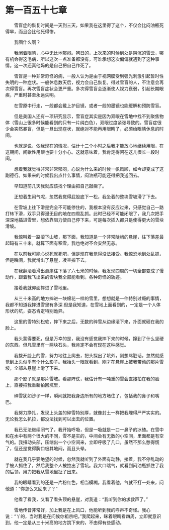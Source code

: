 # 第一百五十七章


　　雪盲症的恢复时间是一天到三天，如果我在这里得了这个，不仅会比闷油瓶死得早，而且会比他死得惨。

　　我图什么啊？

　　我闭着眼睛，心中无比地郁闷。狗日的，上次来的时候到处是阴沉的雪云，哪有机会得这毛病，所以这次一点准备都没有，可谁承想这次偏偏就遇到了这种事情。这一次还真他妈的是自己把自己作死了。

　　雪盲是一种非常奇怪的病，一般人认为是由于视网膜受到强光刺激引起暂时性失明的一种症状。一般休息数天后，视力会自己恢复。得过雪盲的人，不注意会再次得雪盲。再次雪盲症状会更严重。多次得雪盲会逐渐使人视力衰弱，引起长期眼疾，严重时甚至永远失明。

　　在雪原中行走，一般都会戴上护目镜，或者一般的墨镜也能缓解和预防雪盲。

　　但是美国人还有一项研究显示，雪盲症其实是因为双眼在雪地中找不到聚焦物体（雪山上很多时候能看到的只有一片纯白色），双眼过度紧张导致的。雪盲症很少会突然暴盲，但是一旦出现症状，就绝对不能再用眼睛了，必须绐眼睛休息的时间。

　　也就是说，依我现在的情况，估计十二个小时之后我才能放心地继续用眼，在这期间，间歇性用眼也要十分小心。这就意味着，我肯定得闲在这儿很长一段时间。

　　想着我就觉得非常非常郁闷，心说为什么来的时候一帆风顺，如今却变成了这副德行。如果来的时候我出点什么事情，闷油瓶可能还得把我送回去。

　　早知道前几天我就应该找个理由把自己敲瘸了。

　　正想着生闷气呢，忽然我觉得屁股底下一松，我坐着的整块雪坡滑了下去。

　　在雪坡上往下滑是完全不可能停住的，我根本没有反应过来，只感觉自己一路打转下滑，双手只得漫无目的地在四周乱抓。此时已经不可能闭眼了，我几次把手深深地插进雪里，想依靠阻力使自己停下来，可是每次插入都只是使得更大的雪块滑坡。

　　我惊叫着一路滚下山坡，那下面，我知道是一个非常陡峭的悬崖，往下落差最起码有三十米，就算下面有积雪，我也绝对不会安然无恙。

　　在以前我可能心说死就死吧，但是现在我觉得没法接受。我惊恐地到处乱抓，但是瞬间，我就滑出了悬崖，凌空摔下去。

　　在我翻滚着滑出悬崖往下落了六七米的时候，我发现四周的一切全部变成了慢动作，跟着我飞出来的雪块我全部能看到。各种奇怪的轨迹。

　　接着我就仰面摔进了雪地里。

　　从三十米高的地方摔进一块棉花一样的雪里，想想就是一件特别过瘾的事情，我都不知道我摔进雪里有多深.但是我知道，在雪地上面看到的，一定是一个人体形状的坑，姿态肯定特别诡异。

　　这里的雪特别松软，摔下来之后，无数的碎雪从边缘滚下来，扑面就砸在我的脸上。

　　我头蒙得要死，但是万幸的是，我没有感觉我摔下来的时候，撺到了什么坚硬的东西。但凡雪里有一两块石头，我肯定不会有现在这种感觉。

　　我拨开脸上的雪，努力地往上爬去，把头探出了坑外，刚想骂脏话，忽然就感觉到上头似乎有个什么影子。我抬头一眼就看到，刚才在悬崖上被我带动的那片雪坡，全部从悬崖上滑了下来。

　　那个影子就是那片雪坡。看那阵仗，我估计有一吨重的雪会直接拍在我的脸上，直接把我重新拍回坑里，

　　碎雪犹如沙子一样，瞬间就把我身边所有的地方堵住了，包括我的鼻子和嘴巴。

　　我努力挣扎，发现上头盖的碎雪特别厚，就像封土一样把我埋得严严实实的。无论我怎么扒拉，都没法找到可以出去的位置。

　　我已无法继续闭气了，我开始呼吸，但是一吸就是一口一鼻子的冰碴。在雪中和在水中有两个很大的不同，雪不是实的，中间会有无数的小空间，里面都是有空气的。我扭动头部，压缩出一个小空间来，立即呼吸了几口，虽然不那么憋得慌了，但还是觉得胸口极其地闷，而且头晕。

　　就在我几乎要绝望的时候，忽然我就听到了外面有动静，接着，我不停乱动的手被人抓住了，然后我整个人被拉出了雪坑。我大口喘气，就看到闷油瓶抓住了我的后领，用力把我从雪地里扯了出来。

　　我的眼睛看到的还是一片粉红色，相当模糊。我看着他，气就不打一处来，问他道：“你怎么又回来了？”

　　他看了看我，又看了看头顶的悬崖，对我道：“我听到你的求救声了。”

　　雪地传音非常好，加上我是在上风口，他能听到我的呼声不奇怪。我心说：“丫的，当时我是在问候你祖宗吧。”我爬起来，眯着眼睛看四周，立即就意识到，他一定是从三十米高的地方跳下来的，不由得有些感动。

